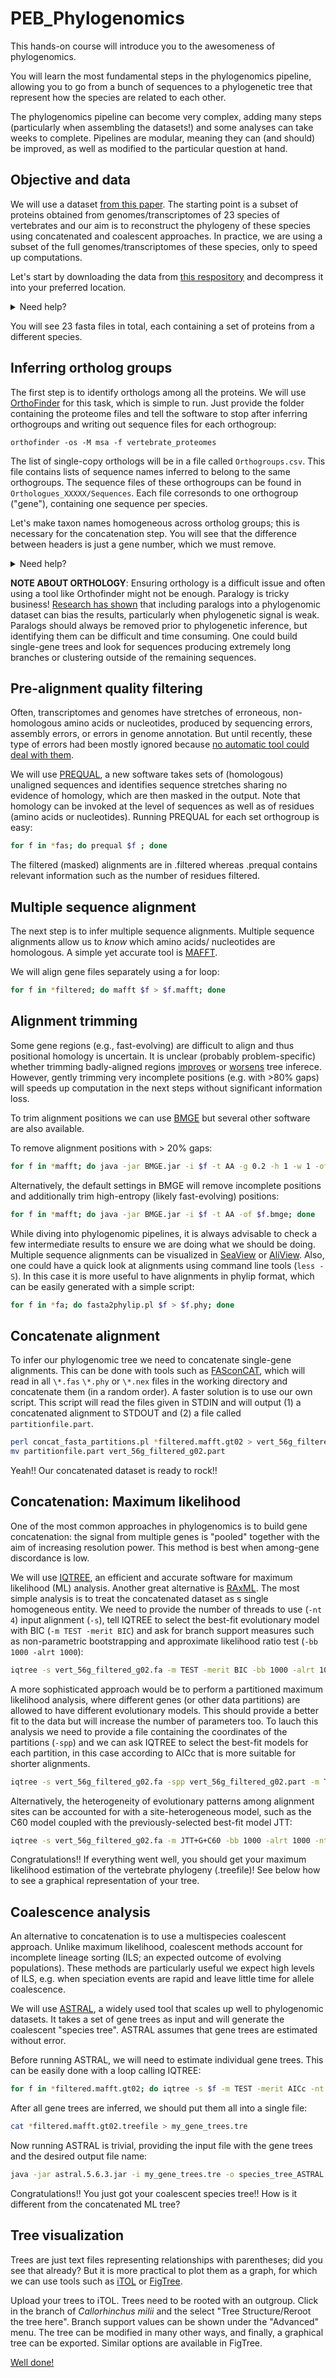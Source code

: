 # PEB_Phylogenomics


This hands-on course will introduce you to the awesomeness of phylogenomics.

You will learn the most fundamental steps in the phylogenomics pipeline, allowing you to go from a bunch of sequences to a phylogenetic tree that represent how the species are related to each other. 

The phylogenomics pipeline can become very complex, adding many steps (particularly when assembling the datasets!) and some analyses can take weeks to complete. Pipelines are modular, meaning they can (and should) be improved, as well as modified to the particular question at hand.



## Objective and data


We will use a dataset [from this paper](https://academic.oup.com/sysbio/article/65/6/1057/2281640). The starting point is a subset of proteins obtained from genomes/transcriptomes of 23 species of vertebrates and our aim is to reconstruct the phylogeny of these species using concatenated and coalescent approaches. In practice, we are using a subset of the full genomes/transcriptomes of these species, only to speed up computations.

Let's start by downloading the data from [this respository](https://github.com/iirisarri/PEB_Phylogenomics/blob/master/vertebrate_proteomes.tar.gz) and decompress it into your preferred location. 

<details>
  <summary>Need help?</summary>
  
```
wget https://github.com/iirisarri/PEB_Phylogenomics/blob/master/vertebrate_proteomes.tar.gz
tar zxvf vertebrate_proteomes.tar.gz
```
</details>


You will see 23 fasta files in total, each containing a set of proteins from a different species.



## Inferring ortholog groups


The first step is to identify orthologs among all the proteins. We will use [OrthoFinder](https://github.com/davidemms/OrthoFinder) for this task, which is simple to run. Just provide the folder containing the proteome files and tell the software to stop after inferring orthogroups and writing out sequence files for each orthogroup:

```
orthofinder -os -M msa -f vertebrate_proteomes
```

The list of single-copy orthologs will be in a file called `Orthogroups.csv`. This file contains lists of sequence names inferred to belong to the same orthogroups. The sequence files of these orthogroups can be found in `Orthologues_XXXXX/Sequences`. Each file corresonds to one orthogroup ("gene"), containing one sequence per species.

Let's make taxon names homogeneous across ortholog groups; this is necessary for the concatenation step. You will see that the difference between headers is just a gene number, which we must remove.

<details>
  <summary>Need help?</summary>
  
```
for f in *taxa.fas; do sed -e '/>/ s/_GENE_.*//g' $f > out; mv out $f ; done
```
</details>


**NOTE ABOUT ORTHOLOGY**: Ensuring orthology is a difficult issue and often using a tool like Orthofinder might not be enough. Paralogy is tricky business! [Research has shown](https://www.nature.com/articles/s41559-017-0126) that including paralogs into a phylogenomic dataset can bias the results, particularly when phylogenetic signal is weak. Paralogs should always be removed prior to phylogenetic inference, but identifying them can be difficult and time consuming. One could build single-gene trees and look for sequences producing extremely long branches or clustering outside of the remaining sequences.



## Pre-alignment quality filtering


Often, transcriptomes and genomes have stretches of erroneous, non-homologous amino acids or nucleotides, produced by sequencing errors, assembly errors, or errors in genome annotation. But until recently, these type of errors had been mostly ignored because [no automatic tool could deal with them](https://natureecoevocommunity.nature.com/users/54859-iker-irisarri/posts/37479-automated-removal-of-non-homologous-sequence-stretches-in-phylogenomic-datasets).

We will use [PREQUAL](https://doi.org/10.1093/bioinformatics/bty448), a new software takes sets of (homologous) unaligned sequences and identifies sequence stretches sharing no evidence of homology, which are then masked in the output. Note that homology can be invoked at the level of sequences as well as of residues (amino acids or nucleotides). Running PREQUAL for each set orthogroup is  easy:

```bash
for f in *fas; do prequal $f ; done
```

The filtered (masked) alignments are in .filtered whereas .prequal contains relevant information such as the number of residues filtered.



## Multiple sequence alignment


The next step is to infer multiple sequence alignments. Multiple sequence alignments allow us to *know* which amino acids/ nucleotides are homologous. A simple yet accurate tool is [MAFFT](https://mafft.cbrc.jp/alignment/server/).

We will align gene files separately using a for loop:

```bash
for f in *filtered; do mafft $f > $f.mafft; done
```


## Alignment trimming


Some gene regions (e.g., fast-evolving) are difficult to align and thus positional homology is uncertain. It is unclear (probably problem-specific) whether trimming badly-aligned regions [improves](https://academic.oup.com/sysbio/article/56/4/564/1682121) or [worsens](https://academic.oup.com/sysbio/article/64/5/778/1685763) tree inferece. However, gently trimming very incomplete positions (e.g. with >80% gaps) will speeds up computation in the next steps without significant information loss.

To trim alignment positions we can use [BMGE](https://bmcevolbiol.biomedcentral.com/articles/10.1186/1471-2148-10-210) but several other software are also available.

To remove alignment positions with > 20% gaps:

```bash
for f in *mafft; do java -jar BMGE.jar -i $f -t AA -g 0.2 -h 1 -w 1 -of $f.gt02; done
```

Alternatively, the default settings in BMGE will remove incomplete positions and additionally trim high-entropy (likely fast-evolving) positions:

```bash
for f in *mafft; do java -jar BMGE.jar -i $f -t AA -of $f.bmge; done
```

While diving into phylogenomic pipelines, it is always advisable to check a few intermediate results to ensure we are doing what we should be doing. Multiple sequence alignments can be visualized in [SeaView](http://doua.prabi.fr/software/seaview) or [AliView](https://github.com/AliView/AliView). Also, one could have a quick look at alignments using command line tools (`less -S`). In this case it is more useful to have alignments in phylip format, which can be easily generated with a simple script:

```bash
for f in *fa; do fasta2phylip.pl $f > $f.phy; done
```


## Concatenate alignment


To infer our phylogenomic tree we need to concatenate single-gene alignments. This can be done with tools such as [FASconCAT](https://github.com/PatrickKueck/FASconCAT-G), which will read in all `\*.fas` `\*.phy` or `\*.nex` files in the working directory and concatenate them (in a random order). A faster solution is to use our own script. This script will read the files given in STDIN and will output (1) a concatenated alignment to STDOUT and (2) a  file called `partitionfile.part`.

```bash
perl concat_fasta_partitions.pl *filtered.mafft.gt02 > vert_56g_filtered_g02.fa
mv partitionfile.part vert_56g_filtered_g02.part
```

Yeah!! Our concatenated dataset is ready to rock!!



## Concatenation: Maximum likelihood


One of the most common approaches in phylogenomics is to build gene concatenation: the signal from multiple genes is "pooled" together with the aim of increasing resolution power. This method is best when among-gene discordance is low.

We will use [IQTREE](http://www.iqtree.org/), an efficient and accurate software for maximum likelihood (ML) analysis. Another great alternative is [RAxML](https://github.com/stamatak/standard-RAxML). The most simple analysis is to treat the concatenated dataset as s single homogeneous entity. We need to provide the number of threads to use (`-nt 4`) input alignment (`-s`), tell IQTREE to select the best-fit evolutionary model with BIC (`-m TEST -merit BIC`) and ask for branch support measures such as non-parametric bootstrapping and approximate likelihood ratio test (`-bb 1000 -alrt 1000`):

```bash
iqtree -s vert_56g_filtered_g02.fa -m TEST -merit BIC -bb 1000 -alrt 1000 -nt 4
```

A more sophisticated approach would be to perform a partitioned maximum likelihood analysis, where different genes (or other data partitions) are allowed to have different evolutionary models. This should provide a better fit to the data but will increase the number of parameters too. To lauch this analysis we need to provide a file containing the coordinates of the partitions (`-spp`) and we can ask IQTREE to select the best-fit models for each partition, in this case according to AICc that is more suitable for shorter alignments.

```bash
iqtree -s vert_56g_filtered_g02.fa -spp vert_56g_filtered_g02.part -m TEST -merit AICc -bb 1000 -alrt 1000 -nt 4
```

Alternatively, the heterogeneity of evolutionary patterns among alignment sites can be accounted for with a site-heterogeneous model, such as the C60 model coupled with the previously-selected best-fit model JTT:

```bash
iqtree -s vert_56g_filtered_g02.fa -m JTT+G+C60 -bb 1000 -alrt 1000 -nt 4
```

Congratulations!! If everything went well, you should get your maximum likelihood estimation of the vertebrate phylogeny (.treefile)! See below how to see a graphical representation of your tree.



## Coalescence analysis


An alternative to concatenation is to use a multispecies coalescent approach. Unlike maximum likelihood, coalescent methods account for incomplete lineage sorting (ILS; an expected outcome of evolving populations). These methods are particularly useful we expect high levels of ILS, e.g. when speciation events are rapid and leave little time for allele coalescence.

We will use [ASTRAL](https://github.com/smirarab/ASTRAL), a widely used tool that scales up well to phylogenomic datasets. It takes a set of gene trees as input and will generate the coalescent "species tree". ASTRAL assumes that gene trees are estimated without error.

Before running ASTRAL, we will need to estimate individual gene trees. This can be easily done with a loop calling IQTREE:

```bash
for f in *filtered.mafft.gt02; do iqtree -s $f -m TEST -merit AICc -nt 1; done
```

After all gene trees are inferred, we should put them all into a single file:

```bash
cat *filtered.mafft.gt02.treefile > my_gene_trees.tre
```

Now running ASTRAL is trivial, providing the input file with the gene trees and the desired output file name:

```bash
java -jar astral.5.6.3.jar -i my_gene_trees.tre -o species_tree_ASTRAL.tre 2> out.log
```

Congratulations!! You just got your coalescent species tree!! How is it different from the concatenated ML tree? 



## Tree visualization


Trees are just text files representing relationships with parentheses; did you see that already? But it is more practical to plot them as a graph, for which we can use tools such as [iTOL](https://itol.embl.de) or [FigTree](https://github.com/rambaut/figtree/releases).

Upload your trees to iTOL. Trees need to be rooted with an outgroup. Click in the branch of *Callorhinchus milii* and the select "Tree Structure/Reroot the tree here". Branch support values can be shown under the "Advanced" menu. The tree can be modified in many other ways, and finally, a graphical tree can be exported. Similar options are available in FigTree.

[Well done!](https://media.giphy.com/media/wux5AMYo8zHgc/giphy.gif)

